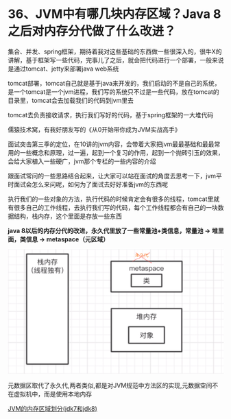 # 36、JVM中有哪几块内存区域？Java 8之后对内存分代做了什么改进？

集合、并发、spring框架，期待着我对这些基础的东西做一些很深入的，很牛X的讲解，基于框架写一些代码，完事儿了之后，就会把代码进行一个部署，一般来说是通过tomcat、jetty来部署java web系统

 

tomcat部署，tomcat自己就是基于java来开发的，我们启动的不是自己的系统，是一个tomcat是一个jvm进程，我们写的系统只不过是一些代码，放在tomcat的目录里，tomcat会去加载我们的代码到jvm里去

 

tomcat去负责接收请求，执行我们写好的代码，基于spring框架的一大堆代码

 

儒猿技术窝，有我好朋友写的《从0开始带你成为JVM实战高手》

 

面试突击第三季的定位，在10讲的jvm内容，会带着大家把jvm最最基础和最最常用的一些概念和原理，过一遍，起到一个复习的作用，起到一个抛砖引玉的效果，会给大家植入一些硬广，jvm那个专栏的一些内容的介绍

 

跟面试常问的一些思路结合起来，让大家可以站在面试的角度去思考一下，jvm平时面试会怎么来问呢，如何为了面试去好好准备jvm的东西呢

 

执行我们的一些对象的方法，执行代码的时候肯定会有很多的线程，tomcat里就有很多自己的工作线程，去执行我们写的代码，每个工作线程都会有自己的一块数据结构，栈内存，这个里面是存放一些东西

 

**java 8以后的内存分代的改进，永久代里放了一些常量池+类信息，常量池 -> 堆里面，类信息 -> metaspace（元区域）**

![JVM运行原理](images/36/01.png)

元数据区取代了永久代,两者类似,都是对JVM规范中方法区的实现,元数据空间不在虚拟机中，而是使用本地内存

[JVM的内存区域划分(jdk7和jdk8)](https://blog.csdn.net/l1394049664/article/details/81486470)
